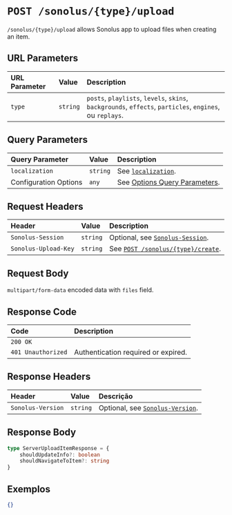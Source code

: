 # `POST /sonolus/{type}/upload`

`/sonolus/{type}/upload` allows Sonolus app to upload files when creating an item.

## URL Parameters

URL Parameter | Value | Description
:-- | :-- | :--
`type` | `string` | `posts`, `playlists`, `levels`, `skins`, `backgrounds`, `effects`, `particles`, `engines`, ou `replays`.

## Query Parameters

Query Parameter | Value | Description
:-- | :-- | :--
`localization` | `string` | See [`localization`](../query-parameters/localization).
Configuration Options | `any` | See [Options Query Parameters](../query-parameters/options-query-parameters).

## Request Headers

Header | Value | Description
:-- | :-- | :--
`Sonolus-Session` | `string` | Optional, see [`Sonolus-Session`](../headers/sonolus-session).
`Sonolus-Upload-Key` | `string` | See [`POST /sonolus/{type}/create`](./post-sonolus-type-create).

## Request Body

`multipart/form-data` encoded data with `files` field.

## Response Code

Code | Description
:-- | :--
`200 OK` |
`401 Unauthorized` | Authentication required or expired.

## Response Headers

Header | Value | Descrição
:-- | :-- | :--
`Sonolus-Version` | `string` | Optional, see [`Sonolus-Version`](../headers/sonolus-version).

## Response Body

```ts
type ServerUploadItemResponse = {
    shouldUpdateInfo?: boolean
    shouldNavigateToItem?: string
}
```

## Exemplos

```json
{}
```

